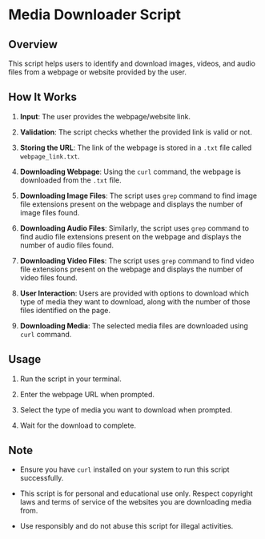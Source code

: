 # Media Downloader Script

## Overview

This script helps users to identify and download images, videos, and audio files from a webpage or website provided by the user.

## How It Works

1. **Input**: The user provides the webpage/website link.

2. **Validation**: The script checks whether the provided link is valid or not.

3. **Storing the URL**: The link of the webpage is stored in a `.txt` file called `webpage_link.txt`.

4. **Downloading Webpage**: Using the `curl` command, the webpage is downloaded from the `.txt` file.

5. **Downloading Image Files**: The script uses `grep` command to find image file extensions present on the webpage and displays the number of image files found.

6. **Downloading Audio Files**: Similarly, the script uses `grep` command to find audio file extensions present on the webpage and displays the number of audio files found.

7. **Downloading Video Files**: The script uses `grep` command to find video file extensions present on the webpage and displays the number of video files found.

8. **User Interaction**: Users are provided with options to download which type of media they want to download, along with the number of those files identified on the page.

9. **Downloading Media**: The selected media files are downloaded using `curl` command.

## Usage

1. Run the script in your terminal.
   
2. Enter the webpage URL when prompted.

3. Select the type of media you want to download when prompted.

4. Wait for the download to complete.

## Note

- Ensure you have `curl` installed on your system to run this script successfully.

- This script is for personal and educational use only. Respect copyright laws and terms of service of the websites you are downloading media from.

- Use responsibly and do not abuse this script for illegal activities.
